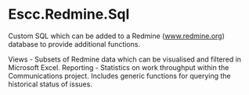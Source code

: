 Escc.Redmine.Sql
================

Custom SQL which can be added to a Redmine (www.redmine.org) database to provide additional functions.

Views - Subsets of Redmine data which can be visualised and filtered in Microsoft Excel.
Reporting - Statistics on work throughput within the Communications project. Includes generic functions for querying the historical status of issues.